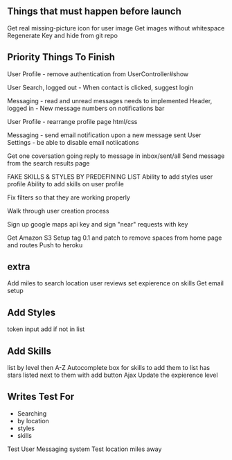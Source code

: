 Things that must happen before launch
----------------------------------------
Get real missing-picture icon for user image
Get images without whitespace
Regenerate Key and hide from git repo

Priority Things To Finish
-----------------------------
User Profile - remove authentication from UserController#show

User Search, logged out - When contact is clicked, suggest login

Messaging - read and unread messages needs to implemented
Header, logged in - New message numbers on notifications bar

User Profile - rearrange profile page html/css

Messaging - send email notification upon a new message sent
User Settings - be able to disable email notiications



Get one coversation going
reply to message in inbox/sent/all
Send message from the search results page

FAKE SKILLS & STYLES BY PREDEFINING LIST
Ability to add styles user profile
Ability to add skills on user profile

Fix filters so that they are working properly

Walk through user creation process

Sign up google maps api key and sign "near" requests with key

Get Amazon S3 Setup
tag 0.1 and patch to remove spaces from home page and routes
Push to heroku


extra
--------
Add miles to search location
user reviews
set expierence on skills
Get email setup


Add Styles
----------
token input
add if not in list

Add Skills
----------
list by level then A-Z
Autocomplete box for skills to add them to list
has stars listed next to them with add button
Ajax Update the expierence level

Writes Test For
--------------
* Searching
* by location
* styles
* skills


Test User Messaging system
Test location miles away

